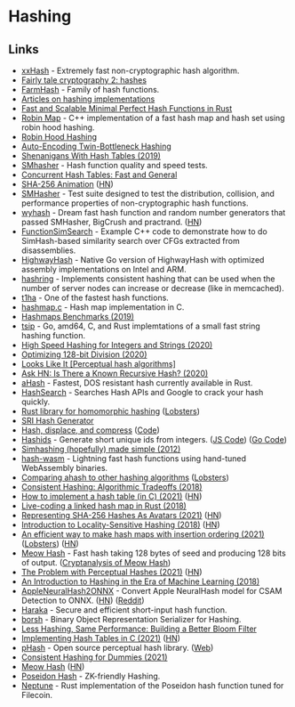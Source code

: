 # Hashing

## Links

- [xxHash](https://github.com/Cyan4973/xxHash) - Extremely fast non-cryptographic hash algorithm.
- [Fairly tale cryptography 2: hashes](https://dominictarr.com/post/154769946347/fairly-tale-cryptography-2-hashes)
- [FarmHash](https://github.com/google/farmhash) - Family of hash functions.
- [Articles on hashing implementations](http://codecapsule.com/tag/hash-table/)
- [Fast and Scalable Minimal Perfect Hash Functions in Rust](https://github.com/10XGenomics/rust-boomphf)
- [Robin Map](https://github.com/Tessil/robin-map) - C++ implementation of a fast hash map and hash set using robin hood hashing.
- [Robin Hood Hashing](https://programming.guide/robin-hood-hashing.html)
- [Auto-Encoding Twin-Bottleneck Hashing](https://github.com/ymcidence/TBH)
- [Shenanigans With Hash Tables (2019)](https://thume.ca/2019/07/29/shenanigans-with-hash-tables/)
- [SMhasher](https://github.com/rurban/smhasher) - Hash function quality and speed tests.
- [Concurrent Hash Tables: Fast and General](https://dl.acm.org/doi/pdf/10.1145/3309206)
- [SHA-256 Animation](https://github.com/in3rsha/sha256-animation) ([HN](https://news.ycombinator.com/item?id=23165333))
- [SMHasher](https://github.com/aappleby/smhasher) - Test suite designed to test the distribution, collision, and performance properties of non-cryptographic hash functions.
- [wyhash](https://github.com/wangyi-fudan/wyhash) - Dream fast hash function and random number generators that passed SMHasher, BigCrush and practrand. ([HN](https://news.ycombinator.com/item?id=23282754))
- [FunctionSimSearch](https://github.com/googleprojectzero/functionsimsearch) - Example C++ code to demonstrate how to do SimHash-based similarity search over CFGs extracted from disassemblies.
- [HighwayHash](https://github.com/minio/highwayhash) - Native Go version of HighwayHash with optimized assembly implementations on Intel and ARM.
- [hashring](https://github.com/serialx/hashring) - Implements consistent hashing that can be used when the number of server nodes can increase or decrease (like in memcached).
- [t1ha](https://github.com/erthink/t1ha) - One of the fastest hash functions.
- [hashmap.c](https://github.com/tidwall/hashmap.c) - Hash map implementation in C.
- [Hashmaps Benchmarks (2019)](https://martin.ankerl.com/2019/04/01/hashmap-benchmarks-01-overview/)
- [tsip](https://github.com/dgryski/tsip) - Go, amd64, C, and Rust implemtations of a small fast string hashing function.
- [High Speed Hashing for Integers and Strings (2020)](https://arxiv.org/pdf/1504.06804.pdf)
- [Optimizing 128-bit Division (2020)](https://danlark.org/2020/06/14/128-bit-division/)
- [Looks Like It [Perceptual hash algorithms]](http://www.hackerfactor.com/blog/index.php?/archives/432-Looks-Like-It.html)
- [Ask HN: Is There a Known Recursive Hash? (2020)](https://news.ycombinator.com/item?id=24915731)
- [aHash](https://github.com/tkaitchuck/aHash) - Fastest, DOS resistant hash currently available in Rust.
- [HashSearch](https://github.com/bee-san/HashSearch) - Searches Hash APIs and Google to crack your hash quickly.
- [Rust library for homomorphic hashing](https://github.com/benwr/bromberg_sl2) ([Lobsters](https://lobste.rs/s/phm3v2/rust_library_for_homomorphic_hashing))
- [SRI Hash Generator](https://www.srihash.org/)
- [Hash, displace, and compress](http://cmph.sourceforge.net/papers/esa09.pdf) ([Code](https://gist.github.com/pervognsen/b21f6dd13f4bcb4ff2123f0d78fcfd17))
- [Hashids](https://hashids.org/) - Generate short unique ids from integers. ([JS Code](https://github.com/niieani/hashids.js)) ([Go Code](https://github.com/speps/go-hashids))
- [Simhashing (hopefully) made simple (2012)](https://ferd.ca/simhashing-hopefully-made-simple.html)
- [hash-wasm](https://github.com/Daninet/hash-wasm) - Lightning fast hash functions using hand-tuned WebAssembly binaries.
- [Comparing ahash to other hashing algorithms](https://github.com/tkaitchuck/aHash/blob/master/compare/readme.md) ([Lobsters](https://lobste.rs/s/jitsly/comparing_ahash_other_hashing))
- [Consistent Hashing: Algorithmic Tradeoffs (2018)](https://medium.com/@dgryski/consistent-hashing-algorithmic-tradeoffs-ef6b8e2fcae8)
- [How to implement a hash table (in C) (2021)](https://benhoyt.com/writings/hash-table-in-c/) ([HN](https://news.ycombinator.com/item?id=26590234))
- [Live-coding a linked hash map in Rust (2018)](https://www.youtube.com/watch?v=k6xR2kf9hlA)
- [Representing SHA-256 Hashes As Avatars (2021)](https://francoisbest.com/posts/2021/hashvatars) ([HN](https://news.ycombinator.com/item?id=26861728))
- [Introduction to Locality-Sensitive Hashing (2018)](http://tylerneylon.com/a/lsh1/) ([HN](https://news.ycombinator.com/item?id=27614381))
- [An efficient way to make hash maps with insertion ordering (2021)](https://blog.toit.io/hash-maps-that-dont-hate-you-1a96150b492a) ([Lobsters](https://lobste.rs/s/s9geyj/hash_maps_don_t_hate_you)) ([HN](https://news.ycombinator.com/item?id=27698059))
- [Meow Hash](https://github.com/cmuratori/meow_hash) - Fast hash taking 128 bytes of seed and producing 128 bits of output. ([Cryptanalysis of Meow Hash](https://peter.website/meow-hash-cryptanalysis))
- [The Problem with Perceptual Hashes (2021)](https://rentafounder.com/the-problem-with-perceptual-hashes/) ([HN](https://news.ycombinator.com/item?id=28091750))
- [An Introduction to Hashing in the Era of Machine Learning (2018)](https://blog.bradfieldcs.com/an-introduction-to-hashing-in-the-era-of-machine-learning-6039394549b0)
- [AppleNeuralHash2ONNX](https://github.com/AsuharietYgvar/AppleNeuralHash2ONNX) - Convert Apple NeuralHash model for CSAM Detection to ONNX. ([HN](https://news.ycombinator.com/item?id=28219068)) ([Reddit](https://www.reddit.com/r/MachineLearning/comments/p6hsoh/p_appleneuralhash2onnx_reverseengineered_apple/))
- [Haraka](https://github.com/kste/haraka) - Secure and efficient short-input hash function.
- [borsh](https://github.com/near/borsh) - Binary Object Representation Serializer for Hashing.
- [Less Hashing, Same Performance: Building a Better Bloom Filter](https://citeseerx.ist.psu.edu/viewdoc/download?doi=10.1.1.72.2442&rep=rep1&type=pdf)
- [Implementing Hash Tables in C (2021)](https://www.andreinc.net/2021/10/02/implementing-hash-tables-in-c-part-1) ([HN](https://news.ycombinator.com/item?id=28889442))
- [pHash](https://github.com/aetilius/pHash) - Open source perceptual hash library. ([Web](https://www.phash.org/))
- [Consistent Hashing for Dummies (2021)](https://www.franzoni.eu/consistent-hashing-for-dummies/)
- [Meow Hash](https://mollyrocket.com/meowhash) ([HN](https://news.ycombinator.com/item?id=29038813))
- [Poseidon Hash](https://www.poseidon-hash.info/) - ZK-friendly Hashing.
- [Neptune](https://github.com/filecoin-project/neptune) - Rust implementation of the Poseidon hash function tuned for Filecoin.
